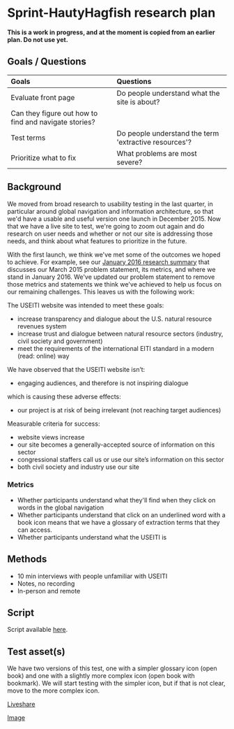 # Sprint-HautyHagfish research plan

**This is a work in progress, and at the moment is copied from an earlier plan. Do not use yet.**

## Goals / Questions
Goals | Questions
:----- | :---------
Evaluate front page | Do people understand what the site is about?
 | Can they figure out how to find and navigate stories?
Test terms | Do people understand the term 'extractive resources'?
Prioritize what to fix | What problems are most severe?


## Background

We moved from broad research to usability testing in the last quarter, in particular around global navigation and information architecture, so that we'd have a usable and useful version one launch in December 2015. Now that we have a live site to test, we're going to zoom out again and do research on user needs and whether or not our site is addressing those needs, and think about what features to prioritize in the future.

With the first launch, we think we've met some of the outcomes we hoped to achieve. For example, see our [January 2016 research summary](https://github.com/18F/doi-extractives-data/blob/research/research/summary-jan2016.md) that discusses our March 2015 problem statement, its metrics, and where we stand in January 2016. We've updated our problem statement to remove those metrics and statements we think we've achieved to help us focus on our remaining challenges. This leaves us with the following work:

The USEITI website was intended to meet these goals:
- increase transparency and dialogue about the U.S. natural resource revenues system
- increase trust and dialogue between natural resource sectors (industry, civil society and government)
- meet the requirements of the international EITI standard in a modern (read: online) way

We have observed that the USEITI website isn’t:
- engaging audiences, and therefore is not inspiring dialogue

which is causing these adverse effects:
- our project is at risk of being irrelevant (not reaching target audiences)

Measurable criteria for success:
- website views increase
- our site becomes a generally-accepted source of information on this sector
- congressional staffers call us or use our site’s information on this sector
- both civil society and industry use our site


### Metrics

* Whether participants understand what they'll find when they click on words in the global navigation
* Whether participants understand that click on an underlined word with a book icon means that we have a glossary of extraction terms that they can access.
* Whether participants understand what the USEITI is


## Methods
* 10 min interviews with people unfamiliar with USEITI
* Notes, no recording
* In-person and remote


## Script

Script available [here](https://github.com/18F/doi-extractives-data/blob/research/research/sprint-pocketmouse/sprint-pocketmouse_interview-script.md).


## Test asset(s)

We have two versions of this test, one with a simpler glossary icon (open book) and one with a slightly more complex icon (open book with bookmark). We will start testing with the simpler icon, but if that is not clear, move to the more complex icon.

[Liveshare](https://invis.io/974Q36H6Q)

[Image](https://github.com/18F/doi-extractives-data/blob/research/assets/img/pocketmouse/sprint-pocketmouse-img-a.png)
